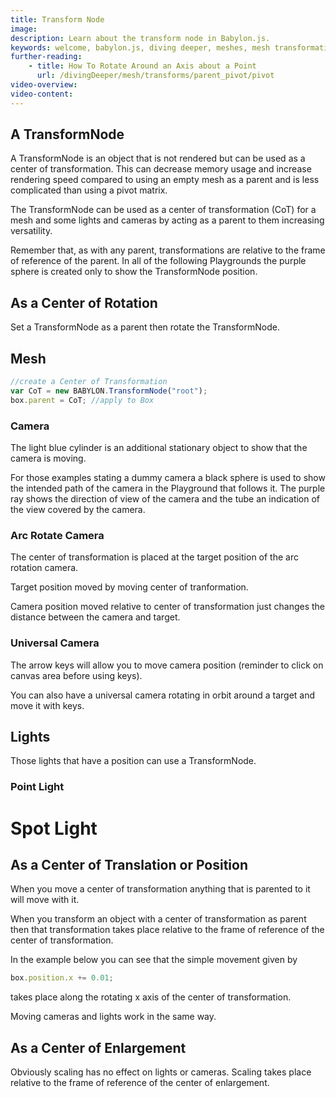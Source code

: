 ```yaml
---
title: Transform Node
image:
description: Learn about the transform node in Babylon.js.
keywords: welcome, babylon.js, diving deeper, meshes, mesh transformation, transformation, parent, pivot, transform node
further-reading:
    - title: How To Rotate Around an Axis about a Point
      url: /divingDeeper/mesh/transforms/parent_pivot/pivot
video-overview:
video-content:
---
```


## A TransformNode

A TransformNode is an object that is not rendered but can be used as a center of transformation. This can decrease memory usage and increase rendering speed compared to using an empty mesh as a parent and is less complicated than using a pivot matrix.

The TransformNode can be used as a center of transformation (CoT) for a mesh and some lights and cameras by acting as a parent to them increasing versatility.

Remember that, as with any parent, transformations are relative to the frame of reference of the parent.
In all of the following Playgrounds the purple sphere is created only to show the TransformNode position.

## As a Center of Rotation

Set a TransformNode as a parent then rotate the TransformNode.

## Mesh

```javascript
//create a Center of Transformation
var CoT = new BABYLON.TransformNode("root");
box.parent = CoT; //apply to Box
```

<Playground id="#2JKA91" title="Center of Transform At Box Center" description="Simple example of the center of transform at a box center."/>
<Playground id="#2JKA91#1" title="Center of Transform Offset" description="Simple example of a center of transform offset."/>
<Playground id="#2JKA91#2" title="Box Rotating about its Local Axes" description="Simple example of a box rotating about its local axes."/>

### Camera

The light blue cylinder is an additional stationary object to show that the camera is moving.

For those examples stating a dummy camera a black sphere is used to show the intended path of the camera in the Playground that follows it. The purple ray shows the direction of view of the camera and the tube an indication of the view covered by the camera.

### Arc Rotate Camera

The center of transformation is placed at the target position of the arc rotation camera.  
<Playground id="#PP962K#1" title="Rotating Dummy Camera" description="Simple example of a rotating dummy camera."/>
<Playground id="#2JKA91#4" title="Rotating Arc Camera" description="Simple example of a rotating arc camera."/>

Target position moved by moving center of tranformation.  
<Playground id="#PP962K#2" title="Rotating Dummy Camera" description="Simple example of a rotating dummy camera."/>
<Playground id="#2JKA91#5" title="Rotating Arc Camera" description="Simple example of a rotating arc camera."/>

Camera position moved relative to center of transformation just changes the distance between the camera and target.  
<Playground id="#PP962K#3" title="Rotating Dummy Camera" description="Simple example of a rotating dummy camera."/>
<Playground id="#2JKA91#6" title="Rotating Arc Camera" description="Simple example of a rotating arc camera."/>

### Universal Camera

The arrow keys will allow you to move camera position (reminder to click on canvas area before using keys).  
<Playground id="#2JKA91#8" title="Rotating Universal Camera 1" description="Simple example of a rotating universal camera."/>

You can also have a universal camera rotating in orbit around a target and move it with keys.  
<Playground id="#2JKA91#9" title="Rotating Universal Camera 2" description="Simple example of a rotating universal camera."/>

## Lights

Those lights that have a position can use a TransformNode.

### Point Light

<Playground id="#2JKA91#10" title="Rotating Point Light" description="Simple example of a rotating point light."/>

# Spot Light

<Playground id="#2JKA91#11" title="Rotating Spot Light" description="Simple example of a rotating spot light."/>

## As a Center of Translation or Position

When you move a center of transformation anything that is parented to it will move with it.

When you transform an object with a center of transformation as parent then that transformation takes place relative to the frame of reference of the center of transformation.

In the example below you can see that the simple movement given by

```javascript
box.position.x += 0.01;
```

takes place along the rotating x axis of the center of transformation.

<Playground id="#2JKA91#12" title="Box Translation" description="Simple example of a box translation."/>

Moving cameras and lights work in the same way.

## As a Center of Enlargement

Obviously scaling has no effect on lights or cameras. Scaling takes place relative to the frame of reference of the center of enlargement.

<Playground id="#2JKA91#13" title="Box Scaling" description="Simple example of box scaling."/>

